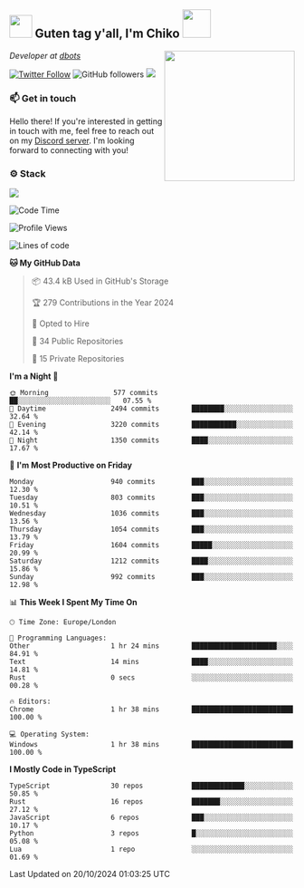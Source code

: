<h2><img src="https://cdn.discordapp.com/emojis/1100181376730402906.gif?quality=lossless" width="40"> Guten tag y'all, I'm Chiko <img src="https://a.ppy.sh/15907233" width="50"></h2>
<a href="https://cataas.com"><img align='right' src="https://cataas.com/cat" width="230"></a>
<p><em>Developer at <a href="https://github.com/dbotsfun">dbots</a></em></p>

[![Twitter Follow](https://img.shields.io/twitter/follow/chikoxq?label=Follow)](https://twitter.com/intent/follow?screen_name=chikoxq)
![GitHub followers](https://img.shields.io/github/followers/chikof?label=Follow&style=social)
![](https://komarev.com/ghpvc/?username=chikof&color=blue)

### 📫 Get in touch
Hello there! If you're interested in getting in touch with me, feel free to reach out on my [Discord server](https://discord.gg/sejc7TnX6N). I'm looking forward to connecting with you!

### ⚙️ Stack
[![](https://skillicons.dev/icons?i=git,kubernetes,docker,js,ts,cloudflare,css,deno,express,graphql,html,mongodb,nestjs,py,react,apollo,bash,java,lua,nextjs,netlify,nodejs,ps,powershell,rust,neovim,tauri,sentry,postgres,tailwind,prisma,actix,workers)](https://skillicons.dev)

<!--START_SECTION:waka-->
![Code Time](http://img.shields.io/badge/Code%20Time-1%2C910%20hrs%2033%20mins-blue)

![Profile Views](http://img.shields.io/badge/Profile%20Views-0-blue)

![Lines of code](https://img.shields.io/badge/From%20Hello%20World%20I%27ve%20Written-6.5%20million%20lines%20of%20code-blue)

**🐱 My GitHub Data** 

> 📦 43.4 kB Used in GitHub's Storage 
 > 
> 🏆 279 Contributions in the Year 2024
 > 
> 💼 Opted to Hire
 > 
> 📜 34 Public Repositories 
 > 
> 🔑 15 Private Repositories 
 > 
**I'm a Night 🦉** 

```text
🌞 Morning                577 commits         ██░░░░░░░░░░░░░░░░░░░░░░░   07.55 % 
🌆 Daytime                2494 commits        ████████░░░░░░░░░░░░░░░░░   32.64 % 
🌃 Evening                3220 commits        ███████████░░░░░░░░░░░░░░   42.14 % 
🌙 Night                  1350 commits        ████░░░░░░░░░░░░░░░░░░░░░   17.67 % 
```
📅 **I'm Most Productive on Friday** 

```text
Monday                   940 commits         ███░░░░░░░░░░░░░░░░░░░░░░   12.30 % 
Tuesday                  803 commits         ███░░░░░░░░░░░░░░░░░░░░░░   10.51 % 
Wednesday                1036 commits        ███░░░░░░░░░░░░░░░░░░░░░░   13.56 % 
Thursday                 1054 commits        ███░░░░░░░░░░░░░░░░░░░░░░   13.79 % 
Friday                   1604 commits        █████░░░░░░░░░░░░░░░░░░░░   20.99 % 
Saturday                 1212 commits        ████░░░░░░░░░░░░░░░░░░░░░   15.86 % 
Sunday                   992 commits         ███░░░░░░░░░░░░░░░░░░░░░░   12.98 % 
```


📊 **This Week I Spent My Time On** 

```text
🕑︎ Time Zone: Europe/London

💬 Programming Languages: 
Other                    1 hr 24 mins        █████████████████████░░░░   84.91 % 
Text                     14 mins             ████░░░░░░░░░░░░░░░░░░░░░   14.81 % 
Rust                     0 secs              ░░░░░░░░░░░░░░░░░░░░░░░░░   00.28 % 

🔥 Editors: 
Chrome                   1 hr 38 mins        █████████████████████████   100.00 % 

💻 Operating System: 
Windows                  1 hr 38 mins        █████████████████████████   100.00 % 
```

**I Mostly Code in TypeScript** 

```text
TypeScript               30 repos            █████████████░░░░░░░░░░░░   50.85 % 
Rust                     16 repos            ███████░░░░░░░░░░░░░░░░░░   27.12 % 
JavaScript               6 repos             ███░░░░░░░░░░░░░░░░░░░░░░   10.17 % 
Python                   3 repos             █░░░░░░░░░░░░░░░░░░░░░░░░   05.08 % 
Lua                      1 repo              ░░░░░░░░░░░░░░░░░░░░░░░░░   01.69 % 
```




 Last Updated on 20/10/2024 01:03:25 UTC
<!--END_SECTION:waka-->


<!--
<p align="center">
     <a href="https://discord.gg/HhybNhchcC"><img src="https://invidget.switchblade.xyz/sejc7TnX6N" align="center" ><a>
</p> 
-->
